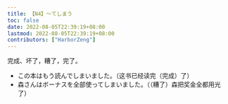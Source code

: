 ```yaml
---
title: 【N4】～てしまう
toc: false
date: 2022-08-05T22:39:19+08:00
lastmod: 2022-08-05T22:39:19+08:00
contributors: ["HarborZeng"]
---
```


完成、坏了，糟了，完了。

- この本はもう読んでしまいました。（这书已经读完（完成）了）
- 森さんはボーナスを全部使ってしまいました。（（糟了）森把奖金全都用光了）

